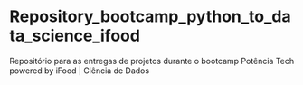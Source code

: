 # Repository_bootcamp_python_to_data_science_ifood
Repositório para as entregas de projetos durante o bootcamp Potência Tech powered by iFood | Ciência de Dados
